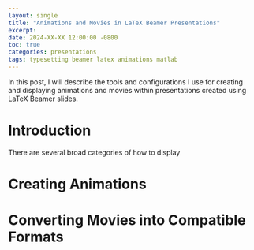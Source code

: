 ```yaml
---
layout: single
title: "Animations and Movies in LaTeX Beamer Presentations"
excerpt: 
date: 2024-XX-XX 12:00:00 -0800
toc: true
categories: presentations
tags: typesetting beamer latex animations matlab
---
```


In this post, I will describe the tools and configurations I use for creating and displaying animations and movies within presentations created using LaTeX Beamer slides.

# Introduction
There are several broad categories of how to display 

# Creating Animations

# Converting Movies into Compatible Formats 